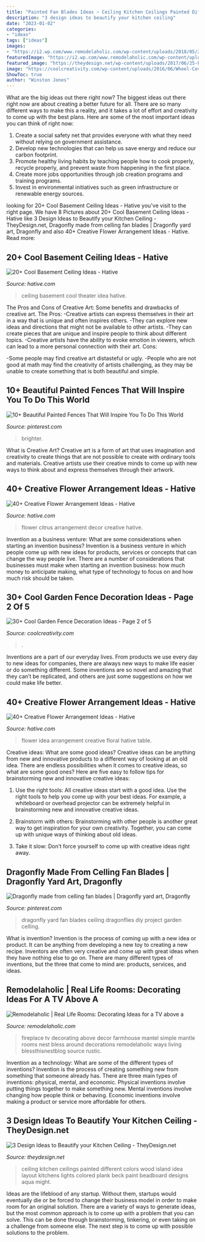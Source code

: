 ```yaml
---
title: "Painted Fan Blades Ideas ~ Ceiling Kitchen Ceilings Painted Different Colors Wood Island Idea Layout Kitchens Lights Colored Plank Beck Paint Beadboard Designs Aqua Might"
description: "3 design ideas to beautify your kitchen ceiling"
date: "2023-01-02"
categories:
- "ideas"
tags: ["ideas"]
images:
- "https://i2.wp.com/www.remodelaholic.com/wp-content/uploads/2018/05/2b214d1704f2d01a3295e0167fd54373.jpg?resize=564%2C752&amp;ssl=1"
featuredImage: "https://i2.wp.com/www.remodelaholic.com/wp-content/uploads/2018/05/2b214d1704f2d01a3295e0167fd54373.jpg?resize=564%2C752&amp;ssl=1"
featured_image: "https://theydesign.net/wp-content/uploads/2017/06/25-best-ideas-about-kitchen-ceilings-on-pinterest-kitchen-regarding-kitchen-ceiling-3-design-ideas-to-beautify-your-kitchen-ceiling.jpg"
image: "https://coolcreativity.com/wp-content/uploads/2016/06/Wheel-Cover-Fence-Flowers.jpg"
ShowToc: true
author: "Winston Jones"
---
```



What are the big ideas out there right now?
The biggest ideas out there right now are about creating a better future for all. There are so many different ways to make this a reality, and it takes a lot of effort and creativity to come up with the best plans. Here are some of the most important ideas you can think of right now:
1. Create a social safety net that provides everyone with what they need without relying on government assistance.
2. Develop new technologies that can help us save energy and reduce our carbon footprint. 
3. Promote healthy living habits by teaching people how to cook properly, recycle properly, and prevent waste from happening in the first place. 
4. Create more jobs opportunities through job creation programs and training programs. 
5. Invest in environmental initiatives such as green infrastructure or renewable energy sources.

	

		
looking for 20+ Cool Basement Ceiling Ideas - Hative you've visit to the right page. We have 8 Pictures about 20+ Cool Basement Ceiling Ideas - Hative like 3 Design Ideas to Beautify your Kitchen Ceiling - TheyDesign.net, Dragonfly made from celling fan blades | Dragonfly yard art, Dragonfly and also 40+ Creative Flower Arrangement Ideas - Hative. Read more:
		
    
## 20+ Cool Basement Ceiling Ideas - Hative

<img loading=lazy src="https://hative.com/wp-content/uploads/2014/05/basement-ceiling-ideas/14-home-theater-ceiling-idea.jpg" onerror="this.onerror=null;this.src='https://tse2.mm.bing.net/th?id=OIP.WZoTJjv9Wtep8X3uh76wSAHaHX&amp;pid=15.1';" alt="20+ Cool Basement Ceiling Ideas - Hative">

_Source: hative.com_

>ceiling basement cool theater idea hative. 

	

The Pros and Cons of Creative Art: Some benefits and drawbacks of creative art.
The Pros: 
-Creative artists can express themselves in their art in a way that is unique and often inspires others. 
-They can explore new ideas and directions that might not be available to other artists. 
-They can create pieces that are unique and inspire people to think about different topics. 
-Creative artists have the ability to evoke emotion in viewers, which can lead to a more personal connection with their art. 
Cons:


-Some people may find creative art distasteful or ugly. 
-People who are not good at math may find the creativity of artists challenging, as they may be unable to create something that is both beautiful and simple.

    
## 10+ Beautiful Painted Fences That Will Inspire You To Do This World

<img loading=lazy src="https://i.pinimg.com/736x/b3/18/fd/b318fd3f98903e0deb3306936b1bb437.jpg" onerror="this.onerror=null;this.src='https://tse2.mm.bing.net/th?id=OIP.gDAjflVRxlEfbINbz6V6TAHaLH&amp;pid=15.1';" alt="10+ Beautiful Painted Fences That Will Inspire You To Do This World">

_Source: pinterest.com_

>brighter. 

	

What is Creative Art?
Creative art is a form of art that uses imagination and creativity to create things that are not possible to create with ordinary tools and materials. Creative artists use their creative minds to come up with new ways to think about and express themselves through their artwork.

    
## 40+ Creative Flower Arrangement Ideas - Hative

<img loading=lazy src="https://hative.com/wp-content/uploads/2014/02/flower-ideas/flower-decor-with-citrus-10.jpg" onerror="this.onerror=null;this.src='https://tse3.mm.bing.net/th?id=OIP.7dWructAQS4Ce2DuCQsPVgHaJ4&amp;pid=15.1';" alt="40+ Creative Flower Arrangement Ideas - Hative">

_Source: hative.com_

>flower citrus arrangement decor creative hative. 

	

Invention as a business venture: What are some considerations when starting an invention business?
Invention is a business venture in which people come up with new ideas for products, services or concepts that can change the way people live. There are a number of considerations that businesses must make when starting an invention business: how much money to anticipate making, what type of technology to focus on and how much risk should be taken.

    
## 30+ Cool Garden Fence Decoration Ideas - Page 2 Of 5

<img loading=lazy src="https://coolcreativity.com/wp-content/uploads/2016/06/Wheel-Cover-Fence-Flowers.jpg" onerror="this.onerror=null;this.src='https://tse4.mm.bing.net/th?id=OIP.bkbtUYOv1m6INudJ-P4AdAHaJ4&amp;pid=15.1';" alt="30+ Cool Garden Fence Decoration Ideas - Page 2 of 5">

_Source: coolcreativity.com_

>. 

	

Inventions are a part of our everyday lives. From products we use every day to new ideas for companies, there are always new ways to make life easier or do something different. Some inventions are so novel and amazing that they can’t be replicated, and others are just some suggestions on how we could make life better.

    
## 40+ Creative Flower Arrangement Ideas - Hative

<img loading=lazy src="https://hative.com/wp-content/uploads/2014/02/flower-ideas/wedding-flower-idea-11.jpg" onerror="this.onerror=null;this.src='https://tse1.mm.bing.net/th?id=OIP.iWP9mBIoMSyogv3Vkb4HhwHaLH&amp;pid=15.1';" alt="40+ Creative Flower Arrangement Ideas - Hative">

_Source: hative.com_

>flower idea arrangement creative floral hative table. 

	

Creative ideas: What are some good ideas?
Creative ideas can be anything from new and innovative products to a different way of looking at an old idea. There are endless possibilities when it comes to creative ideas, so what are some good ones? Here are five easy to follow tips for brainstorming new and innovative creative ideas:
1) Use the right tools: All creative ideas start with a good idea. Use the right tools to help you come up with your best ideas. For example, a whiteboard or overhead projector can be extremely helpful in brainstorming new and innovative creative ideas.

2) Brainstorm with others: Brainstorming with other people is another great way to get inspiration for your own creativity. Together, you can come up with unique ways of thinking about old ideas.

3) Take it slow: Don’t force yourself to come up with creative ideas right away.

    
## Dragonfly Made From Celling Fan Blades | Dragonfly Yard Art, Dragonfly

<img loading=lazy src="https://i.pinimg.com/736x/a1/6a/55/a16a5569e5ae65127c4607118c797f94--dragonfly-art-project-s.jpg" onerror="this.onerror=null;this.src='https://tse2.mm.bing.net/th?id=OIP.pmgm9jewVkuGs40DiqiuUgHaF6&amp;pid=15.1';" alt="Dragonfly made from celling fan blades | Dragonfly yard art, Dragonfly">

_Source: pinterest.com_

>dragonfly yard fan blades ceiling dragonflies diy project garden celling. 

	

What is invention?
Invention is the process of coming up with a new idea or product. It can be anything from developing a new toy to creating a new recipe. Inventors are often very creative and come up with great ideas when they have nothing else to go on. There are many different types of inventions, but the three that come to mind are: products, services, and ideas.

    
## Remodelaholic | Real Life Rooms: Decorating Ideas For A TV Above A

<img loading=lazy src="https://i2.wp.com/www.remodelaholic.com/wp-content/uploads/2018/05/2b214d1704f2d01a3295e0167fd54373.jpg?resize=564%2C752&amp;ssl=1" onerror="this.onerror=null;this.src='https://tse2.mm.bing.net/th?id=OIP.3NztGWkW_3fa9ky6Ctzw8gHaJ4&amp;pid=15.1';" alt="Remodelaholic | Real Life Rooms: Decorating Ideas for a TV above a">

_Source: remodelaholic.com_

>fireplace tv decorating above decor farmhouse mantel simple mantle rooms nest bless around decorations remodelaholic ways living blessthisnestblog source rustic. 

	

Invention as a technology: What are some of the different types of inventions?
Invention is the process of creating something new from something that someone already has. There are three main types of inventions: physical, mental, and economic. Physical inventions involve putting things together to make something new. Mental inventions involve changing how people think or behaving. Economic inventions involve making a product or service more affordable for others.

    
## 3 Design Ideas To Beautify Your Kitchen Ceiling - TheyDesign.net

<img loading=lazy src="https://theydesign.net/wp-content/uploads/2017/06/25-best-ideas-about-kitchen-ceilings-on-pinterest-kitchen-regarding-kitchen-ceiling-3-design-ideas-to-beautify-your-kitchen-ceiling.jpg" onerror="this.onerror=null;this.src='https://tse2.mm.bing.net/th?id=OIP.2_7Ot2AedHKFU_f6biAV0wHaLR&amp;pid=15.1';" alt="3 Design Ideas to Beautify your Kitchen Ceiling - TheyDesign.net">

_Source: theydesign.net_

>ceiling kitchen ceilings painted different colors wood island idea layout kitchens lights colored plank beck paint beadboard designs aqua might. 

	

Ideas are the lifeblood of any startup. Without them, startups would eventually die or be forced to change their business model in order to make room for an original solution. There are a variety of ways to generate ideas, but the most common approach is to come up with a problem that you can solve. This can be done through brainstorming, tinkering, or even taking on a challenge from someone else. The next step is to come up with possible solutions to the problem.

